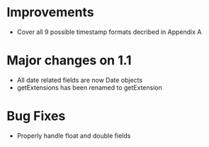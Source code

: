 <!--

 (C) Copyright 2016 Fluenda.

 Licensed under the Apache License, Version 2.0 (the "License");
 you may not use this file except in compliance with the License.
 You may obtain a copy of the License at

     http://www.apache.org/licenses/LICENSE-2.0

 Unless required by applicable law or agreed to in writing, software
 distributed under the License is distributed on an "AS IS" BASIS,
 WITHOUT WARRANTIES OR CONDITIONS OF ANY KIND, either express or implied.
 See the License for the specific language governing permissions and
 limitations under the License.

-->

# Improvements
* Cover all 9 possible timestamp formats decribed in Appendix A

# Major changes on 1.1

* All date related fields are now Date objects
* getExtensions has been renamed to getExtension

# Bug Fixes
* Properly handle float and double fields



